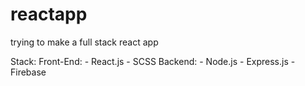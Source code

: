 # reactapp
trying to make a full stack react app


Stack:
  Front-End:
    - React.js 
    - SCSS
  Backend:
    - Node.js
    - Express.js
    - Firebase

